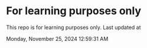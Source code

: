 # For learning purposes only
This repo is for learning purposes only.
Last updated at

Monday, November 25, 2024 12:59:31 AM


